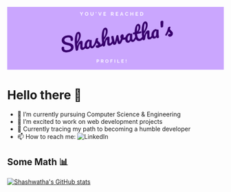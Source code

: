 ![Head](shashwatha.jpeg)

# Hello there 👋
- 🌱 I’m currently pursuing Computer Science & Engineering 
- 🤔 I’m excited to work on web development projects
- 🔭 Currently tracing my path to becoming a humble developer
- 📫 How to reach me: ![LinkedIn](https://www.linkedin.com/in/shashwatha-karkera-64bb58202/)

## Some Math :bar_chart:
[![Shashwatha's GitHub stats](https://github-readme-stats.vercel.app/api?username=shashwatha411&show_icons=true&theme=graywhite)](https://github.com/anuraghazra/github-readme-stats)


<!--
**shashwatha411/shashwatha411** is a ✨ _special_ ✨ repository because its `README.md` (this file) appears on your GitHub profile.

Here are some ideas to get you started:

- 🔭 I’m currently working on ...
- 🌱 I’m currently learning ...
- 👯 I’m looking to collaborate on ...
- 🤔 I’m looking for help with ...
- 💬 Ask me about ...
- 📫 How to reach me: ...
- 😄 Pronouns: ...
- ⚡ Fun fact: ...
-->
